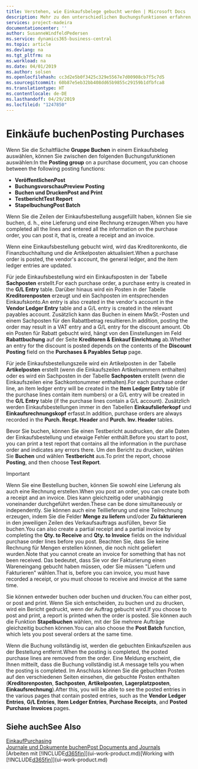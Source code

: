 ```yaml
---
title: Verstehen, wie Einkaufsbelege gebucht werden | Microsoft Docs
description: Mehr zu den unterschiedlichen Buchungsfunktionen erfahren, um Einkaufsbelege zu buchen.
services: project-madeira
documentationcenter: ''
author: SusanneWindfeldPedersen
ms.service: dynamics365-business-central
ms.topic: article
ms.devlang: na
ms.tgt_pltfrm: na
ms.workload: na
ms.date: 04/01/2019
ms.author: solsen
ms.openlocfilehash: cc3d2e5b0f3425c329e5567e7d00908cb7f5c7d5
ms.sourcegitcommit: 60b87e5eb32bb408dd65b9855c29159b1dfbfca8
ms.translationtype: HT
ms.contentlocale: de-DE
ms.lasthandoff: 04/29/2019
ms.locfileid: "1247850"
---
```

# <a name="posting-purchases"></a><span data-ttu-id="42539-103">Einkäufe buchen</span><span class="sxs-lookup"><span data-stu-id="42539-103">Posting Purchases</span></span>
<span data-ttu-id="42539-104">Wenn Sie die Schaltfläche **Gruppe Buchen** in einem Einkaufsbeleg auswählen, können Sie zwischen den folgenden Buchungsfunktionen auswählen:</span><span class="sxs-lookup"><span data-stu-id="42539-104">In the **Posting group** on a purchase document, you can choose between the following posting functions:</span></span>

* <span data-ttu-id="42539-105">**Veröffentlichen**</span><span class="sxs-lookup"><span data-stu-id="42539-105">**Post**</span></span>
* <span data-ttu-id="42539-106">**Buchungsvorschau**</span><span class="sxs-lookup"><span data-stu-id="42539-106">**Preview Posting**</span></span>
* <span data-ttu-id="42539-107">**Buchen und Drucken**</span><span class="sxs-lookup"><span data-stu-id="42539-107">**Post and Print**</span></span>
* <span data-ttu-id="42539-108">**Testbericht**</span><span class="sxs-lookup"><span data-stu-id="42539-108">**Test Report**</span></span>
* <span data-ttu-id="42539-109">**Stapelbuchung**</span><span class="sxs-lookup"><span data-stu-id="42539-109">**Post Batch**</span></span>

<span data-ttu-id="42539-110">Wenn Sie die Zeilen der Einkaufsbestellung ausgefüllt haben, können Sie sie buchen, d. h., eine Lieferung und eine Rechnung erzeugen.</span><span class="sxs-lookup"><span data-stu-id="42539-110">When you have completed all the lines and entered all the information on the purchase order, you can post it, that is, create a receipt and an invoice.</span></span>

<span data-ttu-id="42539-111">Wenn eine Einkaufsbestellung gebucht wird, wird das Kreditorenkonto, die Finanzbuchhaltung und die Artikelposten aktualisiert.</span><span class="sxs-lookup"><span data-stu-id="42539-111">When a purchase order is posted, the vendor's account, the general ledger, and the item ledger entries are updated.</span></span>

<span data-ttu-id="42539-112">Für jede Einkaufsbestellung wird ein Einkaufsposten in der Tabelle **Sachposten** erstellt.</span><span class="sxs-lookup"><span data-stu-id="42539-112">For each purchase order, a purchase entry is created in the **G/L Entry** table.</span></span> <span data-ttu-id="42539-113">Darüber hinaus wird ein Posten in der Tabelle **Kreditorenposten** erzeugt und ein Sachposten im entsprechenden Einkaufskonto.</span><span class="sxs-lookup"><span data-stu-id="42539-113">An entry is also created in the vendor's account in the **Vendor Ledger Entry** table and a G/L entry is created in the relevant payables account.</span></span> <span data-ttu-id="42539-114">Zusätzlich kann das Buchen in einem MwSt.-Posten und einem Sachposten für den Rabattbetrag resultieren.</span><span class="sxs-lookup"><span data-stu-id="42539-114">In addition, posting the order may result in a VAT entry and a G/L entry for the discount amount.</span></span> <span data-ttu-id="42539-115">Ob ein Posten für Rabatt gebucht wird, hängt von den Einstellungen im Feld **Rabattbuchung** auf der Seite **Kreditoren & Einkauf Einrichtung** ab.</span><span class="sxs-lookup"><span data-stu-id="42539-115">Whether an entry for the discount is posted depends on the contents of the **Discount Posting** field on the **Purchases & Payables Setup** page.</span></span>

<span data-ttu-id="42539-116">Für jede Einkaufsbestellungszeile wird ein Artikelposten in der Tabelle **Artikelposten** erstellt (wenn die Einkaufszeilen Artikelnummern enthalten) oder es wird ein Sachposten in der Tabelle **Sachposten** erstellt (wenn die Einkaufszeilen eine Sachkontonummer enthalten).</span><span class="sxs-lookup"><span data-stu-id="42539-116">For each purchase order line, an item ledger entry will be created in the **Item Ledger Entry** table (if the purchase lines contain item numbers) or a G/L entry will be created in the **G/L Entry** table (if the purchase lines contain a G/L account).</span></span> <span data-ttu-id="42539-117">Zusätzlich werden Einkaufsbestellungen immer in den Tabellen **Einkaufslieferkopf** und **Einkaufsrechnungskopf** erfasst.</span><span class="sxs-lookup"><span data-stu-id="42539-117">In addition, purchase orders are always recorded in the **Purch. Recpt. Header** and **Purch. Inv. Header** tables.</span></span>

<span data-ttu-id="42539-118">Bevor Sie buchen, können Sie einen Testbericht ausdrucken, der alle Daten der Einkaufsbestellung und etwaige Fehler enthält.</span><span class="sxs-lookup"><span data-stu-id="42539-118">Before you start to post, you can print a test report that contains all the information in the purchase order and indicates any errors there.</span></span> <span data-ttu-id="42539-119">Um den Bericht zu drucken, wählen Sie **Buchen** und wählen **Testbericht** aus.</span><span class="sxs-lookup"><span data-stu-id="42539-119">To print the report, choose **Posting**, and then choose **Test Report**.</span></span>

> [!IMPORTANT]  
>   <span data-ttu-id="42539-120">Wenn Sie eine Bestellung buchen, können Sie sowohl eine Lieferung als auch eine Rechnung erstellen.</span><span class="sxs-lookup"><span data-stu-id="42539-120">When you post an order, you can create both a receipt and an invoice.</span></span> <span data-ttu-id="42539-121">Dies kann gleichzeitig oder unabhängig voneinander durchgeführt werden.</span><span class="sxs-lookup"><span data-stu-id="42539-121">These can be done simultaneously or independently.</span></span> <span data-ttu-id="42539-122">Sie können auch eine Teillieferung und eine Teilrechnung erzeugen, indem Sie die Felder **Menge zu liefern** und/oder **Zu fakturieren** in den jeweiligen Zeilen des Verkaufsauftrags ausfüllen, bevor Sie buchen.</span><span class="sxs-lookup"><span data-stu-id="42539-122">You can also create a partial receipt and a partial invoice by completing the **Qty. to Receive** and **Qty. to Invoice** fields on the individual purchase order lines before you post.</span></span> <span data-ttu-id="42539-123">Beachten Sie, dass Sie keine Rechnung für Mengen erstellen können, die noch nicht geliefert wurden.</span><span class="sxs-lookup"><span data-stu-id="42539-123">Note that you cannot create an invoice for something that has not been received.</span></span> <span data-ttu-id="42539-124">Das bedeutet, dass Sie vor der Fakturierung einen Wareneingang gebucht haben müssen, oder Sie müssen "Liefern und Fakturieren" wählen.</span><span class="sxs-lookup"><span data-stu-id="42539-124">That is, before you can invoice, you must have recorded a receipt, or you must choose to receive and invoice at the same time.</span></span>

<span data-ttu-id="42539-125">Sie können entweder buchen oder buchen und drucken.</span><span class="sxs-lookup"><span data-stu-id="42539-125">You can either post, or post and print.</span></span> <span data-ttu-id="42539-126">Wenn Sie sich entscheiden, zu buchen und zu drucken, wird ein Bericht gedruckt, wenn der Auftrag gebucht wird.</span><span class="sxs-lookup"><span data-stu-id="42539-126">If you choose to post and print, a report is printed when the order is posted.</span></span> <span data-ttu-id="42539-127">Sie können auch die Funktion **Stapelbuchen** wählen, mit der Sie mehrere Aufträge gleichzeitig buchen können.</span><span class="sxs-lookup"><span data-stu-id="42539-127">You can also choose the **Post Batch** function, which lets you post several orders at the same time.</span></span>

<span data-ttu-id="42539-128">Wenn die Buchung vollständig ist, werden die gebuchten Einkaufszeilen aus der Bestellung entfernt.</span><span class="sxs-lookup"><span data-stu-id="42539-128">When the posting is completed, the posted purchase lines are removed from the order.</span></span> <span data-ttu-id="42539-129">Eine Meldung erscheint, die Ihnen mitteilt, dass die Buchung vollständig ist.</span><span class="sxs-lookup"><span data-stu-id="42539-129">A message tells you when the posting is completed.</span></span> <span data-ttu-id="42539-130">Im Anschluss können Sie die gebuchten Posten auf den verschiedenen Seiten einsehen, die gebuchte Posten enthalten (**Kreditorenposten**, **Sachposten**, **Artikelposten**, **Lagerplatzposten**, **Einkaufsrechnung**).</span><span class="sxs-lookup"><span data-stu-id="42539-130">After this, you will be able to see the posted entries in the various pages that contain posted entries, such as the **Vendor Ledger Entries**, **G/L Entries**, **Item Ledger Entries**, **Purchase Receipts**, and **Posted Purchase Invoices** pages.</span></span>

## <a name="see-also"></a><span data-ttu-id="42539-131">Siehe auch</span><span class="sxs-lookup"><span data-stu-id="42539-131">See Also</span></span>
[<span data-ttu-id="42539-132">Einkauf</span><span class="sxs-lookup"><span data-stu-id="42539-132">Purchasing</span></span>](purchasing-manage-purchasing.md)  
[<span data-ttu-id="42539-133">Journale und Dokumente buchen</span><span class="sxs-lookup"><span data-stu-id="42539-133">Post Documents and Journals</span></span>](ui-post-documents-journals.md)  
<span data-ttu-id="42539-134">[Arbeiten mit [!INCLUDE[d365fin](includes/d365fin_md.md)]](ui-work-product.md)</span><span class="sxs-lookup"><span data-stu-id="42539-134">[Working with [!INCLUDE[d365fin](includes/d365fin_md.md)]](ui-work-product.md)</span></span>

